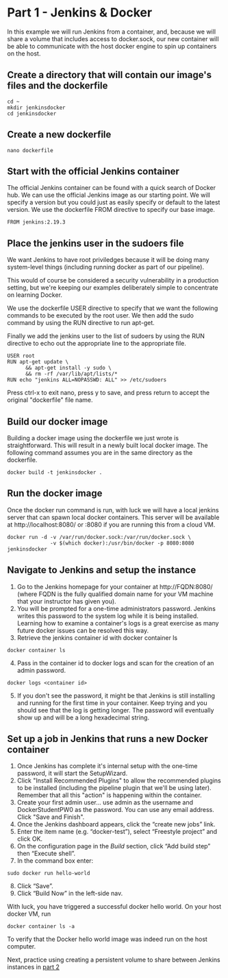# Part 1 - Jenkins & Docker

In this example we will run Jenkins from a container, and, because we will share a volume that includes access to docker.sock, our new container will be able to communicate with the host docker engine to spin up containers on the host.


## Create a directory that will contain our image's files and the dockerfile

```
cd ~
mkdir jenkinsdocker
cd jenkinsdocker
```


## Create a new dockerfile

```
nano dockerfile
```


## Start with the official Jenkins container

The official Jenkins container can be found with a quick search of Docker hub. We can use the official Jenkins image as our starting point. We will specify a version but you could just as easily specify or default to the latest version. We use the dockerfile FROM directive to specify our base image.

```
FROM jenkins:2.19.3
```


## Place the jenkins user in the sudoers file

We want Jenkins to have root priviledges because it will be doing many system-level things (including running docker as part of our pipeline).

This would of course be considered a security vulnerability in a production setting, but we're keeping our examples deliberately simple to concentrate on learning Docker.

We use the dockerfile USER directive to specify that we want the following commands to be executed by the root user. We then add the sudo command by using the RUN directive to run apt-get.

Finally we add the jenkins user to the list of sudoers by using the RUN directive to echo out the appropriate line to the appropriate file.

```
USER root
RUN apt-get update \
      && apt-get install -y sudo \
      && rm -rf /var/lib/apt/lists/*
RUN echo "jenkins ALL=NOPASSWD: ALL" >> /etc/sudoers
```
Press ctrl-x to exit nano, press y to save, and press return to accept the original "dockerfile" file name.


## Build our docker image

Building a docker image using the dockerfile we just wrote is straightforward. This will result in a newly built local docker image. The following command assumes you are in the same directory as the dockerfile.

```
docker build -t jenkinsdocker .
```


## Run the docker image

Once the docker run command is run, with luck we will have a local jenkins server that can
spawn local docker containers. This server will be available at http://localhost:8080/ or <ip>:8080 if you are running this from a cloud VM.

```
docker run -d -v /var/run/docker.sock:/var/run/docker.sock \
              -v $(which docker):/usr/bin/docker -p 8080:8080 jenkinsdocker
```


## Navigate to Jenkins and setup the instance

1. Go to the Jenkins homepage for your container at http://FQDN:8080/ (where FQDN is the fully qualified domain name for your VM machine that your instructor has given you).
2. You will be prompted for a one-time administrators password. Jenkins writes this password to the system log while it is being installed. Learning how to examine a container's logs is a great exercise as many future docker issues can be resolved this way.
3. Retrieve the jenkins container id with docker container ls

```
docker container ls
```

4. Pass in the container id to docker logs and scan for the creation of an admin password.

```
docker logs <container id>
```

5. If you don't see the password, it might be that Jenkins is still installing and running for the first time in your container. Keep trying and you should see that the log is getting longer. The password will eventually show up and will be a long hexadecimal string.


## Set up a job in Jenkins that runs a new Docker container

1. Once Jenkins has complete it's internal setup with the one-time password, it will start the SetupWizard.
2. Click "Install Recommended Plugins" to allow the recommended plugins to be installed (including the pipeline plugin that we'll be using later). Remember that all this "action" is happening within the container.
3. Create your first admin user... use admin as the username and DockerStudentPW0 as the password. You can use any email address. Click "Save and Finish".
4. Once the Jenkins dashboard appears, click the “create new jobs” link.
5. Enter the item name (e.g. “docker-test”), select “Freestyle project” and click OK.
6. On the configuration page in the *Build* section, click “Add build step” then “Execute shell”.
7. In the command box enter:
```
sudo docker run hello-world
```
8. Click “Save”.
9. Click “Build Now” in the left-side nav.

With luck, you have triggered a successful docker hello world. On your host
docker VM, run

```
docker container ls -a
```

To verify that the Docker hello world image was indeed run on the host computer.

Next, practice using creating a persistent volume to share between Jenkins instances in [part 2](https://github.com/papaludwig/docker-tutorials/tree/master/sharedvolume)
